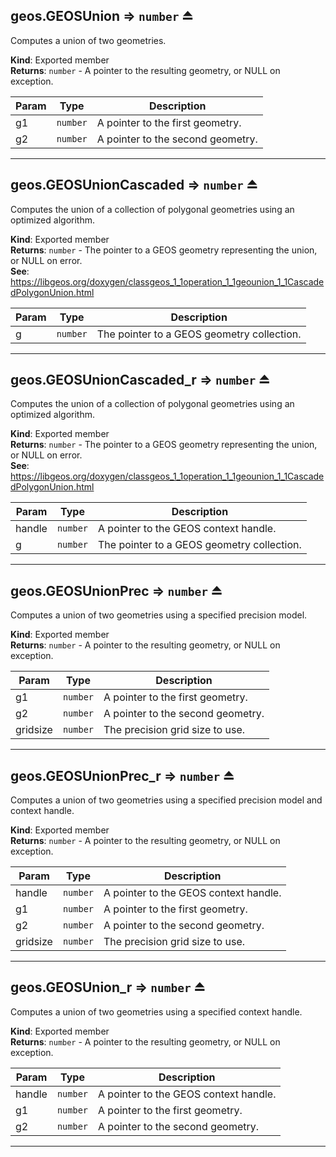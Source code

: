<a name="exp_module_geos--geos.GEOSUnion"></a>

## geos.GEOSUnion ⇒ <code>number</code> ⏏
Computes a union of two geometries.

**Kind**: Exported member  
**Returns**: <code>number</code> - A pointer to the resulting geometry, or NULL on exception.  

| Param | Type | Description |
| --- | --- | --- |
| g1 | <code>number</code> | A pointer to the first geometry. |
| g2 | <code>number</code> | A pointer to the second geometry. |


---
<a name="exp_module_geos--geos.GEOSUnionCascaded"></a>

## geos.GEOSUnionCascaded ⇒ <code>number</code> ⏏
Computes the union of a collection of polygonal geometries using an optimized algorithm.

**Kind**: Exported member  
**Returns**: <code>number</code> - The pointer to a GEOS geometry representing the union, or NULL on error.  
**See**: https://libgeos.org/doxygen/classgeos_1_1operation_1_1geounion_1_1CascadedPolygonUnion.html  

| Param | Type | Description |
| --- | --- | --- |
| g | <code>number</code> | The pointer to a GEOS geometry collection. |


---
<a name="exp_module_geos--geos.GEOSUnionCascaded_r"></a>

## geos.GEOSUnionCascaded\_r ⇒ <code>number</code> ⏏
Computes the union of a collection of polygonal geometries using an optimized algorithm.

**Kind**: Exported member  
**Returns**: <code>number</code> - The pointer to a GEOS geometry representing the union, or NULL on error.  
**See**: https://libgeos.org/doxygen/classgeos_1_1operation_1_1geounion_1_1CascadedPolygonUnion.html  

| Param | Type | Description |
| --- | --- | --- |
| handle | <code>number</code> | A pointer to the GEOS context handle. |
| g | <code>number</code> | The pointer to a GEOS geometry collection. |


---
<a name="exp_module_geos--geos.GEOSUnionPrec"></a>

## geos.GEOSUnionPrec ⇒ <code>number</code> ⏏
Computes a union of two geometries using a specified precision model.

**Kind**: Exported member  
**Returns**: <code>number</code> - A pointer to the resulting geometry, or NULL on exception.  

| Param | Type | Description |
| --- | --- | --- |
| g1 | <code>number</code> | A pointer to the first geometry. |
| g2 | <code>number</code> | A pointer to the second geometry. |
| gridsize | <code>number</code> | The precision grid size to use. |


---
<a name="exp_module_geos--geos.GEOSUnionPrec_r"></a>

## geos.GEOSUnionPrec\_r ⇒ <code>number</code> ⏏
Computes a union of two geometries using a specified precision model and context handle.

**Kind**: Exported member  
**Returns**: <code>number</code> - A pointer to the resulting geometry, or NULL on exception.  

| Param | Type | Description |
| --- | --- | --- |
| handle | <code>number</code> | A pointer to the GEOS context handle. |
| g1 | <code>number</code> | A pointer to the first geometry. |
| g2 | <code>number</code> | A pointer to the second geometry. |
| gridsize | <code>number</code> | The precision grid size to use. |


---
<a name="exp_module_geos--geos.GEOSUnion_r"></a>

## geos.GEOSUnion\_r ⇒ <code>number</code> ⏏
Computes a union of two geometries using a specified context handle.

**Kind**: Exported member  
**Returns**: <code>number</code> - A pointer to the resulting geometry, or NULL on exception.  

| Param | Type | Description |
| --- | --- | --- |
| handle | <code>number</code> | A pointer to the GEOS context handle. |
| g1 | <code>number</code> | A pointer to the first geometry. |
| g2 | <code>number</code> | A pointer to the second geometry. |


---
